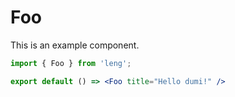 # Foo

This is an example component.

```jsx
import { Foo } from 'leng';

export default () => <Foo title="Hello dumi!" />
```
